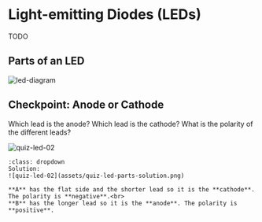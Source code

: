 # Light-emitting Diodes (LEDs)

TODO

## Parts of an LED

![led-diagram](assets/led-diagram.png)

## Checkpoint: Anode or Cathode

Which lead is the anode? Which lead is the cathode? What is the polarity of the different leads?

![quiz-led-02](assets/quiz-led-parts.png)


```{admonition} Click here to reveal the solutions.
:class: dropdown
Solution:
![quiz-led-02](assets/quiz-led-parts-solution.png)

**A** has the flat side and the shorter lead so it is the **cathode**. The polarity is **negative**.<br>
**B** has the longer lead so it is the **anode**. The polarity is **positive**. 


```